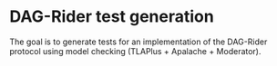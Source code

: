 # DAG-Rider test generation
The goal is to generate tests for an implementation of the DAG-Rider protocol using model checking (TLAPlus + Apalache + Moderator).
